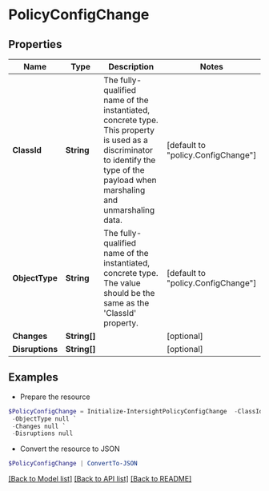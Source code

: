 # PolicyConfigChange
## Properties

Name | Type | Description | Notes
------------ | ------------- | ------------- | -------------
**ClassId** | **String** | The fully-qualified name of the instantiated, concrete type. This property is used as a discriminator to identify the type of the payload when marshaling and unmarshaling data. | [default to "policy.ConfigChange"]
**ObjectType** | **String** | The fully-qualified name of the instantiated, concrete type. The value should be the same as the &#39;ClassId&#39; property. | [default to "policy.ConfigChange"]
**Changes** | **String[]** |  | [optional] 
**Disruptions** | **String[]** |  | [optional] 

## Examples

- Prepare the resource
```powershell
$PolicyConfigChange = Initialize-IntersightPolicyConfigChange  -ClassId null `
 -ObjectType null `
 -Changes null `
 -Disruptions null
```

- Convert the resource to JSON
```powershell
$PolicyConfigChange | ConvertTo-JSON
```

[[Back to Model list]](../README.md#documentation-for-models) [[Back to API list]](../README.md#documentation-for-api-endpoints) [[Back to README]](../README.md)

